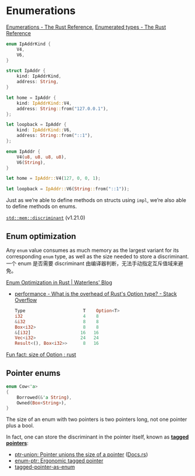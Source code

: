 # Enumerations
[Enumerations - The Rust Reference](https://doc.rust-lang.org/reference/items/enumerations.html), [Enumerated types - The Rust Reference](https://doc.rust-lang.org/reference/types/enum.html)

```rust
enum IpAddrKind {
    V4,
    V6,
}

struct IpAddr {
    kind: IpAddrKind,
    address: String,
}

let home = IpAddr {
    kind: IpAddrKind::V4,
    address: String::from("127.0.0.1"),
};

let loopback = IpAddr {
    kind: IpAddrKind::V6,
    address: String::from("::1"),
};
```

```rust
enum IpAddr {
    V4(u8, u8, u8, u8),
    V6(String),
}

let home = IpAddr::V4(127, 0, 0, 1);

let loopback = IpAddr::V6(String::from("::1"));
```

Just as we’re able to define methods on structs using `impl`, we’re also able to define methods on enums.

[`std::mem::discriminant`](https://doc.rust-lang.org/std/mem/fn.discriminant.html) (v1.21.0)

## Enum optimization
Any `enum` value consumes as much memory as the largest variant for its corresponding `enum` type, as well as the size needed to store a discriminant. 一个 enum 是否需要 discriminant 由编译器判断，无法手动指定互斥值域来避免。

[Enum Optimization in Rust | Waterlens' Blog](https://yangrq.org/posts/rust-enum/)
- [performance - What is the overhead of Rust's Option type? - Stack Overflow](https://stackoverflow.com/questions/16504643/what-is-the-overhead-of-rusts-option-type)

  ```rust
  Type                      T    Option<T>
  i32                       4    8
  &i32                      8    8
  Box<i32>                  8    8
  &[i32]                   16   16
  Vec<i32>                 24   24
  Result<(), Box<i32>>      8   16
  ```

[Fun fact: size of Option<String> : rust](https://www.reddit.com/r/rust/comments/174ndzi/fun_fact_size_of_optionstring/)

## Pointer enums
```rust
enum Cow<'a>
{
    Borrowed(&'a String),
    Owned(Box<String>),
}
```

The size of an enum with two pointers is two pointers long, not one pointer plus a bool.

In fact, one can store the discriminant in the pointer itself, known as **[tagged pointers](https://en.wikipedia.org/wiki/Tagged_pointer)**:
- [ptr-union: Pointer unions the size of a pointer](https://github.com/CAD97/pointer-utils) ([Docs.rs](https://resume.cad97.com/pointer-utils/ptr_union/index.html))
- [enum-ptr: Ergonomic tagged pointer](https://github.com/QuarticCat/enum-ptr)
- [tagged-pointer-as-enum](https://github.com/iliabylich/tagged-pointer-as-enum)